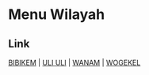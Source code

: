 # Menu Wilayah

## Link

[BIBIKEM](https://github.com/gigit-pemilu/pemilu-2024-93-papua-selatan/tree/main/pilpres/hitung-suara/sub/93-papua-selatan/sub/01-merauke/sub/20-ilwayab/sub/2002-bibikem)
 | 
[ULI ULI](https://github.com/gigit-pemilu/pemilu-2024-93-papua-selatan/tree/main/pilpres/hitung-suara/sub/93-papua-selatan/sub/01-merauke/sub/20-ilwayab/sub/2004-uli-uli)
 | 
[WANAM](https://github.com/gigit-pemilu/pemilu-2024-93-papua-selatan/tree/main/pilpres/hitung-suara/sub/93-papua-selatan/sub/01-merauke/sub/20-ilwayab/sub/2001-wanam)
 | 
[WOGEKEL](https://github.com/gigit-pemilu/pemilu-2024-93-papua-selatan/tree/main/pilpres/hitung-suara/sub/93-papua-selatan/sub/01-merauke/sub/20-ilwayab/sub/2003-wogekel)

